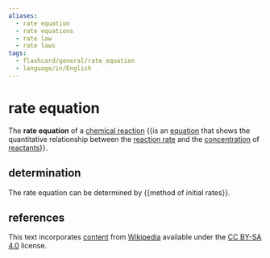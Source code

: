 ```yaml
---
aliases:
  - rate equation
  - rate equations
  - rate law
  - rate laws
tags:
  - flashcard/general/rate_equation
  - language/in/English
---
```


# rate equation

The __rate equation__ of a [chemical reaction](chemical%20reaction.md) {{is an [equation](equation.md) that shows the quantitative relationship between the [reaction rate](reaction%20rate.md) and the [concentration](concentration.md) of [reactants](reagent.md)}}. <!--SR:!2025-09-09,497,250-->

## determination

The rate equation can be determined by {{method of initial rates}}. <!--SR:!2028-12-09,1596,350-->

## references

This text incorporates [content](https://en.wikipedia.org/wiki/rate_equation) from [Wikipedia](Wikipedia.md) available under the [CC BY-SA 4.0](https://creativecommons.org/licenses/by-sa/4.0/) license.

